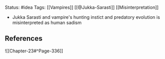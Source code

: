 Status: #idea
Tags: [[Vampires]] [[@Jukka-Sarasti]] [[Misinterpretation]]

* Jukka Sarasti and vampire's hunting instict and predatory evolution is misinterpreted as human sadism

## References

![[Chapter-23#^Page-336]] 